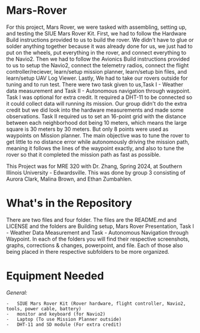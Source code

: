 # Mars-Rover
For this project, Mars Rover, we were tasked with assembling, setting up, and testing the SIUE Mars Rover Kit. First, we had to follow the Hardware Build instructions provided to us to build the rover. We didn't have to glue or solder anything together because it was already done for us, we just had to put on the wheels, put everything in the rover, and connect everything to the Navio2. Then we had to follow the Avionics Build instructions provided to us to setup the Navio2, connect the telemetry radios, connect the flight controller/reciever, learn/setup mission planner, learn/setup bin files, and learn/setup UAV Log Viewer. Lastly, We had to take our rovers outside for tuning and to run test. There were two task given to us,Task I - Weather data measurement and Task II - Autonomous navigation through waypoint. Task I was optional for extra credit. It required a DHT-11 to be connected so it could collect data will running its mission. Our group didn't do the extra credit but we did look into the hardware measurements and made some observations. Task II required us to set an 16-point grid with the distance between each neighborhood dot being 10 meters, which means the large square is 30 meters by 30 meters. But only 8 points were used as waypoints on Mission planner. The main objective was to tune the rover to get little to no distance error while autonomously driving the mission path, meaning it follows the lines of the waypoint exactly, and also to tune the rover so that it completed the mission path as fast as possible.

This Project was for MRE 320 with Dr. Zhang, Spring 2024, at Southern Illinois University - Edwardsville. This was done by group 3 consisting of Aurora Clark, Malina Brown, and Ethan Zumbahlen.

# What's in the Repository
There are two files and four folder. The files are the README.md and LICENSE and the folders are Building setup, Mars Rover Presentation, Task I - Weather Data Measurement and Task - Autonomous Navigation through Waypoint. In each of the folders you will find their respective screenshots, graphs, corrections & changes, powerpoint, and file. Each of those also being placed in there respective subfolders to be more organized.

# Equipment Needed
_General:_

    -   SIUE Mars Rover Kit (Rover hardware, flight controller, Navio2, tools, power cable, battery)
    -	monitor and keyboard (for Navio2)
    -   Laptop (To use Mission Planner outside)
    -	DHT-11 and SD module (For extra credit)
  
